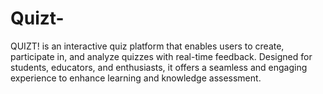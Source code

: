 # Quizt-
QUIZT! is an interactive quiz platform that enables users to create, participate in, and analyze quizzes with real-time feedback. Designed for students, educators, and enthusiasts, it offers a seamless and engaging experience to enhance learning and knowledge assessment. 
